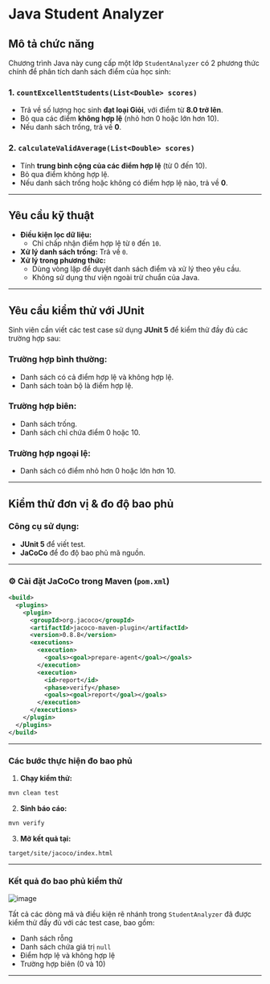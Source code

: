 
# Java Student Analyzer 

## Mô tả chức năng

Chương trình Java này cung cấp một lớp `StudentAnalyzer` có 2 phương thức chính để phân tích danh sách điểm của học sinh:

### 1. `countExcellentStudents(List<Double> scores)`

- Trả về số lượng học sinh **đạt loại Giỏi**, với điểm từ **8.0 trở lên**.
- Bỏ qua các điểm **không hợp lệ** (nhỏ hơn 0 hoặc lớn hơn 10).
- Nếu danh sách trống, trả về **0**.

### 2. `calculateValidAverage(List<Double> scores)`

- Tính **trung bình cộng của các điểm hợp lệ** (từ 0 đến 10).
- Bỏ qua điểm không hợp lệ.
- Nếu danh sách trống hoặc không có điểm hợp lệ nào, trả về **0**.

---

## Yêu cầu kỹ thuật

- **Điều kiện lọc dữ liệu:**
  - Chỉ chấp nhận điểm hợp lệ từ `0` đến `10`.
- **Xử lý danh sách trống:** Trả về `0`.
- **Xử lý trong phương thức:**
  - Dùng vòng lặp để duyệt danh sách điểm và xử lý theo yêu cầu.
  - Không sử dụng thư viện ngoài trừ chuẩn của Java.

---

## Yêu cầu kiểm thử với JUnit 

Sinh viên cần viết các test case sử dụng **JUnit 5** để kiểm thử đầy đủ các trường hợp sau:

### Trường hợp bình thường:
- Danh sách có cả điểm hợp lệ và không hợp lệ.
- Danh sách toàn bộ là điểm hợp lệ.

### Trường hợp biên:
- Danh sách trống.
- Danh sách chỉ chứa điểm 0 hoặc 10.

### Trường hợp ngoại lệ:
- Danh sách có điểm nhỏ hơn 0 hoặc lớn hơn 10.

---
##  Kiểm thử đơn vị & đo độ bao phủ

###  Công cụ sử dụng:

* **JUnit 5** để viết test.
* **JaCoCo** để đo độ bao phủ mã nguồn.

---

### ⚙️ Cài đặt JaCoCo trong Maven (`pom.xml`)

```xml
<build>
  <plugins>
    <plugin>
      <groupId>org.jacoco</groupId>
      <artifactId>jacoco-maven-plugin</artifactId>
      <version>0.8.8</version>
      <executions>
        <execution>
          <goals><goal>prepare-agent</goal></goals>
        </execution>
        <execution>
          <id>report</id>
          <phase>verify</phase>
          <goals><goal>report</goal></goals>
        </execution>
      </executions>
    </plugin>
  </plugins>
</build>
```

---

###  Các bước thực hiện đo bao phủ

1. **Chạy kiểm thử:**

```bash
mvn clean test
```

2. **Sinh báo cáo:**

```bash
mvn verify
```

3. **Mở kết quả tại:**

```
target/site/jacoco/index.html
```

---

###  Kết quả đo bao phủ kiểm thử

![image](https://github.com/user-attachments/assets/689d71bc-066c-4ead-b288-858c32203e3a)

Tất cả các dòng mã và điều kiện rẽ nhánh trong `StudentAnalyzer` đã được kiểm thử đầy đủ với các test case, bao gồm:

* Danh sách rỗng
* Danh sách chứa giá trị `null`
* Điểm hợp lệ và không hợp lệ
* Trường hợp biên (0 và 10)

---




